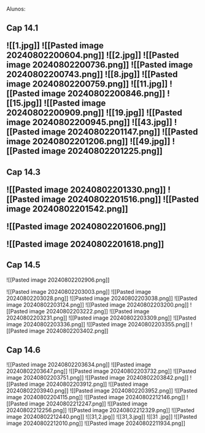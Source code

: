 

Alunos:
<h2>Cap 14.1</2h>

![[1.jpg]]
![[Pasted image 20240802200604.png]]
![[2.jpg]]
![[Pasted image 20240802200736.png]]
![[Pasted image 20240802200743.png]]
![[8.jpg]]
![[Pasted image 20240802200759.png]]
![[11.jpg]]
![[Pasted image 20240802200846.png]]
![[15.jpg]]
![[Pasted image 20240802200909.png]]
![[19.jpg]]
![[Pasted image 20240802200945.png]]
![[43.jpg]]
![[Pasted image 20240802201147.png]]
![[Pasted image 20240802201206.png]]
![[49.jpg]]
![[Pasted image 20240802201225.png]]




<h2>Cap 14.3</2h>

![[Pasted image 20240802201330.png]]
![[Pasted image 20240802201516.png]]
![[Pasted image 20240802201542.png]]

![[Pasted image 20240802201606.png]]

![[Pasted image 20240802201618.png]]
<h2>Cap 14.5</h2>

![[Pasted image 20240802202906.png]]

![[Pasted image 20240802203003.png]]
![[Pasted image 20240802203028.png]]
![[Pasted image 20240802203038.png]]
![[Pasted image 20240802203124.png]]
![[Pasted image 20240802203200.png]]
![[Pasted image 20240802203222.png]]
![[Pasted image 20240802203231.png]]
![[Pasted image 20240802203309.png]]
![[Pasted image 20240802203336.png]]
![[Pasted image 20240802203355.png]]
![[Pasted image 20240802203402.png]]
<h2>Cap 14.6</h2>

![[Pasted image 20240802203634.png]]
![[Pasted image 20240802203647.png]]
![[Pasted image 20240802203732.png]]
![[Pasted image 20240802203751.png]]
![[Pasted image 20240802203842.png]]
![[Pasted image 20240802203912.png]]
![[Pasted image 20240802203940.png]]
![[Pasted image 20240802203952.png]]
![[Pasted image 20240802204115.png]]
![[Pasted image 20240802212146.png]]
![[Pasted image 20240802212247.png]]
![[Pasted image 20240802212256.png]]
![[Pasted image 20240802212329.png]]
![[Pasted image 20240802212440.png]]
![[31,2.jpg]]
![[31,3.jpg]]
![[31 .jpg]]
![[Pasted image 20240802212010.png]]
![[Pasted image 20240802211934.png]]
